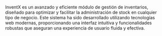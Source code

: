 InventX es un avanzado y eficiente módulo de gestión de inventarios, diseñado para optimizar y facilitar la administración de stock en cualquier tipo de negocio. Este sistema ha sido desarrollado utilizando tecnologías web modernas, proporcionando una interfaz intuitiva y funcionalidades robustas que aseguran una experiencia de usuario fluida y efectiva.
